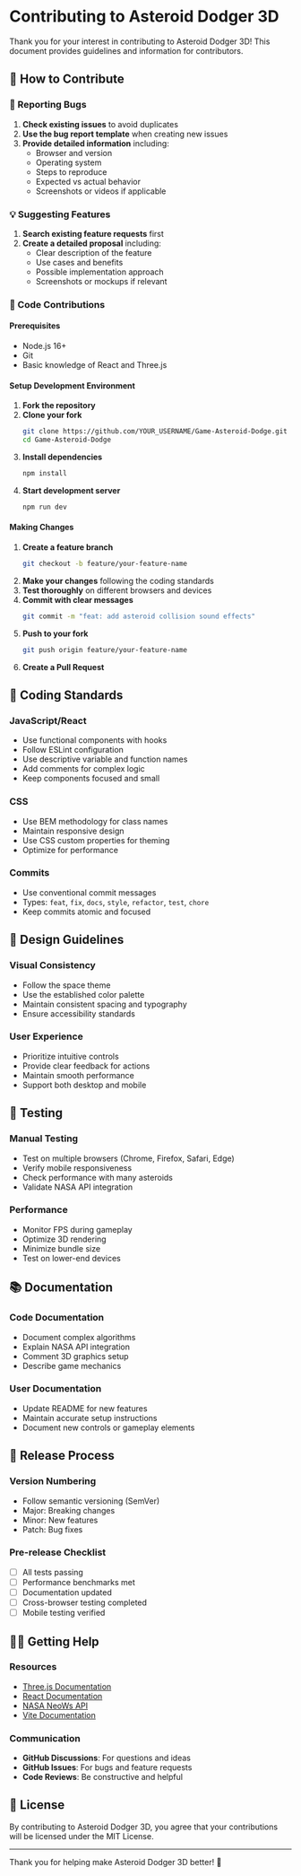 # Contributing to Asteroid Dodger 3D

Thank you for your interest in contributing to Asteroid Dodger 3D! This document provides guidelines and information for contributors.

## 🤝 How to Contribute

### 🐛 Reporting Bugs

1. **Check existing issues** to avoid duplicates
2. **Use the bug report template** when creating new issues
3. **Provide detailed information** including:
   - Browser and version
   - Operating system
   - Steps to reproduce
   - Expected vs actual behavior
   - Screenshots or videos if applicable

### 💡 Suggesting Features

1. **Search existing feature requests** first
2. **Create a detailed proposal** including:
   - Clear description of the feature
   - Use cases and benefits
   - Possible implementation approach
   - Screenshots or mockups if relevant

### 🔧 Code Contributions

#### Prerequisites
- Node.js 16+
- Git
- Basic knowledge of React and Three.js

#### Setup Development Environment

1. **Fork the repository**
2. **Clone your fork**
   ```bash
   git clone https://github.com/YOUR_USERNAME/Game-Asteroid-Dodge.git
   cd Game-Asteroid-Dodge
   ```
3. **Install dependencies**
   ```bash
   npm install
   ```
4. **Start development server**
   ```bash
   npm run dev
   ```

#### Making Changes

1. **Create a feature branch**
   ```bash
   git checkout -b feature/your-feature-name
   ```
2. **Make your changes** following the coding standards
3. **Test thoroughly** on different browsers and devices
4. **Commit with clear messages**
   ```bash
   git commit -m "feat: add asteroid collision sound effects"
   ```
5. **Push to your fork**
   ```bash
   git push origin feature/your-feature-name
   ```
6. **Create a Pull Request**

## 📝 Coding Standards

### JavaScript/React
- Use functional components with hooks
- Follow ESLint configuration
- Use descriptive variable and function names
- Add comments for complex logic
- Keep components focused and small

### CSS
- Use BEM methodology for class names
- Maintain responsive design
- Use CSS custom properties for theming
- Optimize for performance

### Commits
- Use conventional commit messages
- Types: `feat`, `fix`, `docs`, `style`, `refactor`, `test`, `chore`
- Keep commits atomic and focused

## 🎨 Design Guidelines

### Visual Consistency
- Follow the space theme
- Use the established color palette
- Maintain consistent spacing and typography
- Ensure accessibility standards

### User Experience
- Prioritize intuitive controls
- Provide clear feedback for actions
- Maintain smooth performance
- Support both desktop and mobile

## 🧪 Testing

### Manual Testing
- Test on multiple browsers (Chrome, Firefox, Safari, Edge)
- Verify mobile responsiveness
- Check performance with many asteroids
- Validate NASA API integration

### Performance
- Monitor FPS during gameplay
- Optimize 3D rendering
- Minimize bundle size
- Test on lower-end devices

## 📚 Documentation

### Code Documentation
- Document complex algorithms
- Explain NASA API integration
- Comment 3D graphics setup
- Describe game mechanics

### User Documentation
- Update README for new features
- Maintain accurate setup instructions
- Document new controls or gameplay elements

## 🚀 Release Process

### Version Numbering
- Follow semantic versioning (SemVer)
- Major: Breaking changes
- Minor: New features
- Patch: Bug fixes

### Pre-release Checklist
- [ ] All tests passing
- [ ] Performance benchmarks met
- [ ] Documentation updated
- [ ] Cross-browser testing completed
- [ ] Mobile testing verified

## 🙋‍♂️ Getting Help

### Resources
- [Three.js Documentation](https://threejs.org/docs/)
- [React Documentation](https://react.dev/)
- [NASA NeoWs API](https://api.nasa.gov/)
- [Vite Documentation](https://vitejs.dev/)

### Communication
- **GitHub Discussions**: For questions and ideas
- **GitHub Issues**: For bugs and feature requests
- **Code Reviews**: Be constructive and helpful

## 📄 License

By contributing to Asteroid Dodger 3D, you agree that your contributions will be licensed under the MIT License.

---

Thank you for helping make Asteroid Dodger 3D better! 🚀